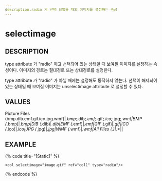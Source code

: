 ```yaml
---
description:radio 가 선택 되었을 때의 이미지를 설정하는 속성 
---
```


# selectimage 

## DESCRIPTION

type attribute 가 "radio" 이고 선택되어 있는 상태일 때 보여질 이미지를 설정하는 속성이다.
이미지의 경로는 절대경로 또는 상대경로를 설정한다.

type attribute 가 "radio" 가 아닐 때에는 설정해도 동작하지 않는다.
선택이 해제되어 있는 상태일 때 보여질 이미지는 unselectimage attribute 로 설정할 수 있다.
   
## VALUES
Picture Files (bmp.dib.emf.gif.ico.jpg.wmf)|*.bmp;*.dib;*.emf;*.gif;*.ico;*.jpg;*.wmf|BMP (*.bmp)|*.bmp|DIB (*.dib)|*.dib|EMF (*.emf)|*.emf|GIF (*.gif)|*.gif|ICO (*.ico)|*.ico|JPG (*.jpg)|*.jpg|WMF (*.wmf)|*.wmf|All Files (*.*)|*.*|| 

## EXAMPLE

{% code title="\[Static\]" %}
```markup
<col selectimage="image.gif" ref="col1" type="radio"/> 
```
{% endcode %}

